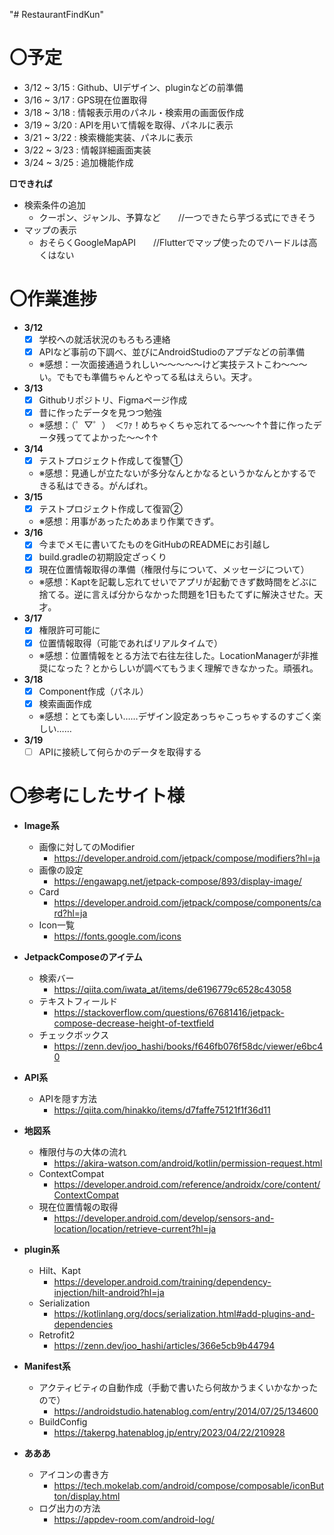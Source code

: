 "# RestaurantFindKun"

# **〇予定**
+ 3/12 ~ 3/15 : Github、UIデザイン、pluginなどの前準備
+ 3/16 ~ 3/17 : GPS現在位置取得
+ 3/18 ~ 3/18 : 情報表示用のパネル・検索用の画面仮作成
+ 3/19 ~ 3/20 : APIを用いて情報を取得、パネルに表示
+ 3/21 ~ 3/22 : 検索機能実装、パネルに表示
+ 3/22 ~ 3/23 : 情報詳細画面実装
+ 3/24 ~ 3/25 : 追加機能作成

**□できれば**
+ 検索条件の追加
    - クーポン、ジャンル、予算など　　//一つできたら芋づる式にできそう
+ マップの表示
    - おそらくGoogleMapAPI　　//Flutterでマップ使ったのでハードルは高くはない

# **〇作業進捗**
+ **3/12**
    - [x] 学校への就活状況のもろもろ連絡
    - [x] APIなど事前の下調べ、並びにAndroidStudioのアプデなどの前準備
    - ※感想：一次面接通過うれしい～～～～～けど実技テストこわ～～～い。でもでも準備ちゃんとやってる私はえらい。天才。
+ **3/13**
    - [x] Githubリポジトリ、Figmaページ作成
    - [x] 昔に作ったデータを見つつ勉強
    - ※感想：（゜▽゜）　＜ﾜｧ！めちゃくちゃ忘れてる～～～↑↑昔に作ったデータ残っててよかった～～↑↑
+ **3/14**
    - [x] テストプロジェクト作成して復讐①
    - ※感想：見通しが立たないが多分なんとかなるというかなんとかするできる私はできる。がんばれ。
+ **3/15**
    - [x] テストプロジェクト作成して復習②
    - ※感想：用事があったためあまり作業できず。
+ **3/16**
    - [x] 今までメモに書いてたものをGitHubのREADMEにお引越し
    - [x] build.gradleの初期設定ざっくり
    - [x] 現在位置情報取得の準備（権限付与について、メッセージについて）
    - ※感想：Kaptを記載し忘れてせいでアプリが起動できず数時間をどぶに捨てる。逆に言えば分からなかった問題を1日もたてずに解決させた。天才。
+ **3/17**
    - [x] 権限許可可能に
    - [x] 位置情報取得（可能であればリアルタイムで）
    - ※感想：位置情報をとる方法で右往左往した。LocationManagerが非推奨になった？とからしいが調べてもうまく理解できなかった。頑張れ。
+ **3/18**
    - [x] Component作成（パネル）
    - [x] 検索画面作成
    - ※感想：とても楽しい……デザイン設定あっちゃこっちゃするのすごく楽しい……
+ **3/19**
    - [ ] APIに接続して何らかのデータを取得する

# **〇参考にしたサイト様**
+ **Image系**
    - 画像に対してのModifier
        - https://developer.android.com/jetpack/compose/modifiers?hl=ja
    - 画像の設定
        - https://engawapg.net/jetpack-compose/893/display-image/
    - Card
        - https://developer.android.com/jetpack/compose/components/card?hl=ja
    - Icon一覧
        - https://fonts.google.com/icons

+ **JetpackComposeのアイテム**
    - 検索バー
        - https://qiita.com/iwata_at/items/de6196779c6528c43058
    - テキストフィールド
        - https://stackoverflow.com/questions/67681416/jetpack-compose-decrease-height-of-textfield
    - チェックボックス
        - https://zenn.dev/joo_hashi/books/f646fb076f58dc/viewer/e6bc40

+ **API系**
    - APIを隠す方法
        - https://qiita.com/hinakko/items/d7faffe75121f1f36d11

+ **地図系**
    - 権限付与の大体の流れ
        - https://akira-watson.com/android/kotlin/permission-request.html
    - ContextCompat
        - https://developer.android.com/reference/androidx/core/content/ContextCompat
    - 現在位置情報の取得
        - https://developer.android.com/develop/sensors-and-location/location/retrieve-current?hl=ja

+ **plugin系**
    - Hilt、Kapt
        - https://developer.android.com/training/dependency-injection/hilt-android?hl=ja
    - Serialization
        - https://kotlinlang.org/docs/serialization.html#add-plugins-and-dependencies
    - Retrofit2
        - https://zenn.dev/joo_hashi/articles/366e5cb9b44794

+ **Manifest系**
    - アクティビティの自動作成（手動で書いたら何故かうまくいかなかったので）
        - https://androidstudio.hatenablog.com/entry/2014/07/25/134600
    - BuildConfig
        - https://takerpg.hatenablog.jp/entry/2023/04/22/210928

+ **あああ**
    - アイコンの書き方
        - https://tech.mokelab.com/android/compose/composable/iconButton/display.html
    - ログ出力の方法
        - https://appdev-room.com/android-log/  
